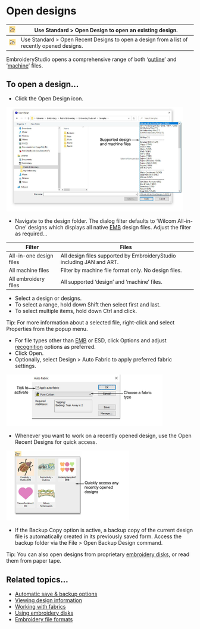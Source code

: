 # Open designs

| ![Open.png](assets/Open.png)                           | Use Standard > Open Design to open an existing design.                                      |
| ------------------------------------------------------ | ------------------------------------------------------------------------------------------- |
| ![OpenRecentDesigns.png](assets/OpenRecentDesigns.png) | Use Standard > Open Recent Designs to open a design from a list of recently opened designs. |

EmbroideryStudio opens a comprehensive range of both ‘[outline](../../glossary/glossary)’ and ‘[machine](../../glossary/glossary)’ files.

## To open a design...

- Click the Open Design icon.

![OpenDesignFileTypes.png](assets/OpenDesignFileTypes.png)

- Navigate to the design folder. The dialog filter defaults to ‘Wilcom All-in-One’ designs which displays all native [EMB](../../glossary/glossary) design files. Adjust the filter as required...

| Filter                  | Files                                                                 |
| ----------------------- | --------------------------------------------------------------------- |
| All-in-one design files | All design files supported by EmbroideryStudio including JAN and ART. |
| All machine files       | Filter by machine file format only. No design files.                  |
| All embroidery files    | All supported ‘design’ and ‘machine’ files.                           |

- Select a design or designs.
- To select a range, hold down Shift then select first and last.
- To select multiple items, hold down Ctrl and click.

Tip: For more information about a selected file, right-click and select Properties from the popup menu.

- For file types other than [EMB](../../glossary/glossary) or ESD, click Options and adjust [recognition](../../glossary/glossary) options as preferred.
- Click Open.
- Optionally, select Design > Auto Fabric to apply preferred fabric settings.

![AutoFabric.png](assets/AutoFabric.png)

- Whenever you want to work on a recently opened design, use the Open Recent Designs for quick access.

![OpenRecent.png](assets/OpenRecent.png)

- If the Backup Copy option is active, a backup copy of the current design file is automatically created in its previously saved form. Access the backup folder via the File > Open Backup Design command.

Tip: You can also open designs from proprietary [embroidery disks](../../glossary/glossary), or read them from paper tape.

## Related topics...

- [Automatic save & backup options](../../Setup/settings/Automatic_save_backup_options)
- [Viewing design information](../view/Viewing_design_information)
- [Working with fabrics](../../Digitizing/properties/Working_with_fabrics)
- [Using embroidery disks](../../Production/output/Using_embroidery_disks)
- [Embroidery file formats](Embroidery_file_formats)
